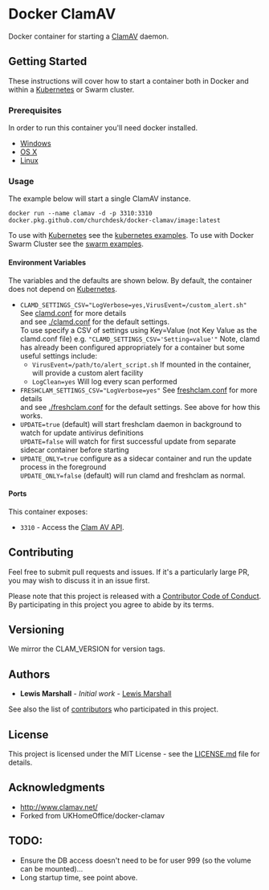 # Docker ClamAV

Docker container for starting a [ClamAV](http://www.clamav.net/) daemon.

## Getting Started

These instructions will cover how to start a container both in Docker and within a [Kubernetes][Kubernetes link] or Swarm cluster.

### Prerequisites

In order to run this container you'll need docker installed.

* [Windows](https://docs.docker.com/windows/started)
* [OS X](https://docs.docker.com/docker-for-mac/)
* [Linux](https://docs.docker.com/linux/started/)


### Usage

The example below will start a single ClamAV instance.

```
docker run --name clamav -d -p 3310:3310 docker.pkg.github.com/churchdesk/docker-clamav/image:latest
```

To use with [Kubernetes][Kubernetes link] see the [kubernetes examples](examples/kubernetes.md).
To use with Docker Swarm Cluster see the [swarm examples](examples/swarm.yml).


#### Environment Variables

The variables and the defaults are shown below.
By default, the container does not depend on [Kubernetes][Kubernetes link].

* `CLAMD_SETTINGS_CSV="LogVerbose=yes,VirusEvent=/custom_alert.sh"` See [clamd.conf](http://linux.die.net/man/5/clamd.conf) for more details  
  and see [./clamd.conf](./clamd.conf) for the default settings.  
  To use specify a CSV of settings using Key=Value (not Key Value as the clamd.conf file) e.g. `"CLAMD_SETTINGS_CSV='Setting=value'"`
  Note, clamd has already been configured appropriately for a container but some useful settings include:    
  * `VirusEvent=/path/to/alert_script.sh` If mounted in the container, will provide a custom alert facility
  * `LogClean=yes` Will log every scan performed
* `FRESHCLAM_SETTINGS_CSV="LogVerbose=yes"` See [freshclam.conf](http://linux.die.net/man/5/freshclam.conf) for more details  
  and see [./freshclam.conf](freshclam.conf) for the default settings. See above for how this works.  
* `UPDATE=true` (default) will start freshclam daemon in background to watch for update antivirus definitions  
  `UPDATE=false` will watch for first successful update from separate sidecar container before starting
* `UPDATE_ONLY=true` configure as a sidecar container and run the update process in the foreground  
  `UPDATE_ONLY=false` (default) will run clamd and freshclam as normal.  

#### Ports

This container exposes:

* `3310` - Access the [Clam AV API](http://linux.die.net/man/8/clamd).

## Contributing

Feel free to submit pull requests and issues. If it's a particularly large PR, you may wish to discuss
it in an issue first.

Please note that this project is released with a [Contributor Code of Conduct](code_of_conduct.md).
By participating in this project you agree to abide by its terms.

## Versioning

We mirror the CLAM_VERSION for version tags.

## Authors

* **Lewis Marshall** - *Initial work* - [Lewis Marshall](https://github.com/LewisMarshall)

See also the list of [contributors](https://github.com/UKHomeOffice/docker-clamav/contributors) who
participated in this project.

## License

This project is licensed under the MIT License - see the [LICENSE.md](LICENSE.md) file for details.

## Acknowledgments

* http://www.clamav.net/
* Forked from UKHomeOffice/docker-clamav

## TODO:

* Ensure the DB access doesn't need to be for user 999 (so the volume can be mounted)...
* Long startup time, see point above.


[Kubernetes link]: https://kubernetes.io/
